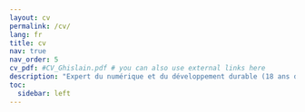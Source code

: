 ```yaml
---
layout: cv
permalink: /cv/
lang: fr
title: cv
nav: true
nav_order: 5
cv_pdf: #CV_Ghislain.pdf # you can also use external links here
description: "Expert du numérique et du développement durable (18 ans d’expérience), en pleine transition vers l’ingénierie IA. J’allie mon savoir-faire en conception de produits digitaux, en démarches collaboratives et en innovation de services à une montée en compétences sur les dernières avancées en Intelligence Artificielle (machine learning, deep learning, LLM et agents autonomes) pour imaginer et concrétiser des solutions à fort impact."
toc:
  sidebar: left
---
```


